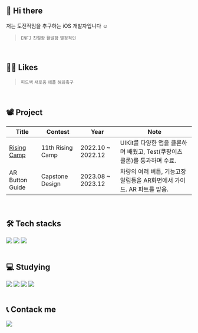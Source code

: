 ## 👋 Hi there
저는 도전적임을 추구하는 iOS 개발자입니다 ☺️
> `ENFJ` `친절함` `활발함` `열정적인` 
<br>

## 💁🏻 Likes
> `피드백` `새로움` `애플` `해외축구` 
<br>

## 📽️ Project
|Title|Contest|Year|Note|
|-----|----|----|---------|
|[Rising Camp](https://github.com/0Hooni/iOS/tree/main/Rising%20Camp)|11th Rising Camp|2022.10 ~ 2022.12|UIKit를 다양한 앱을 클론하며 배웠고, Test(쿠팡이츠 클론)를 통과하며 수료.|
|AR Button Guide|Capstone Design|2023.08 ~ 2023.12|차량의 여러 버튼, 기능고장 알림등을 AR화면에서 가이드. AR 파트를 맡음.|
<br>

## 🛠️ Tech stacks
<img src="https://img.shields.io/badge/Swift-F05138?style=for-the-badge&logo=Swift&logoColor=white"> <img src="https://img.shields.io/badge/Git-F05032?style=for-the-badge&logo=Git&logoColor=white"> <img src="https://img.shields.io/badge/C++-00599C?style=for-the-badge&logo=C%2B%2B&logoColor=white">
<br>
<br>

## 💻 Studying
<img src="https://img.shields.io/badge/Python-3776AB?style=for-the-badge&logo=Python&logoColor=white"> <img src="https://img.shields.io/badge/Figma-F24E1E?style=for-the-badge&logo=Figma&logoColor=white"> <img src="https://img.shields.io/badge/Firebase-FFCA28?style=for-the-badge&logo=Firebase&logoColor=white"> <img src="https://img.shields.io/badge/Docker-2496ED?style=for-the-badge&logo=Docker&logoColor=white"> 
<br>
<br>
    
## 📞 Contack me
<a href="mailto:thddudgns972@gmail.com"><img src="https://img.shields.io/badge/Gmail-EA4335?style=for-the-badge&logo=Gmail&logoColor=white&link=mailto:thddudgns972@gmail.com"/></a>

